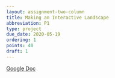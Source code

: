 ```yaml
---
layout: assignment-two-column
title: Making an Interactive Landscape
abbreviation: P1
type: project
due_date: 2020-05-19
ordering: 1 
points: 40
draft: 1
---
```


[Google Doc](https://docs.google.com/document/d/16DKHCKL4qQOxsXHzQ0rk244YOQ3kWCk49izeDpIfcOE/edit#)